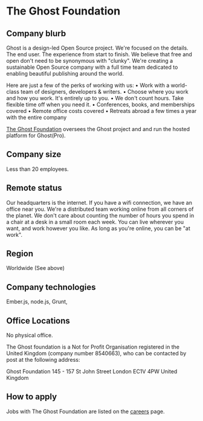 # The Ghost Foundation

## Company blurb

Ghost is a design-led Open Source project. We're focused on the details. The end user. The experience from start to finish. We believe that free and open don't need to be synonymous with "clunky". We're creating a sustainable Open Source company with a full time team dedicated to enabling beautiful publishing around the world.

Here are just a few of the perks of working with us:
• Work with a world-class team of designers, developers & writers.
• Choose where you work and how you work. It's entirely up to you.
• We don't count hours. Take flexible time off when you need it.
• Conferences, books, and memberships covered
• Remote office costs covered
• Retreats abroad a few times a year with the entire company

[The Ghost Foundation](https://ghost.org/about/) oversees the Ghost project and and run the hosted platform for Ghost(Pro).

## Company size

Less than 20 employees.

## Remote status

Our headquarters is the internet. If you have a wifi connection, we have an office near you. We're a distributed team working online from all corners of the planet. We don't care about counting the number of hours you spend in a chair at a desk in a small room each week. You can live wherever you want, and work however you like. As long as you're online, you can be "at work".

## Region

Worldwide (See above)

## Company technologies

Ember.js, node.js, Grunt,

## Office Locations

No physical office.

The Ghost foundation is a Not for Profit Organisation registered in the United Kingdom (company number 8540663), who can be contacted by post at the following address:

Ghost Foundation
145 - 157 St John Street
London
EC1V 4PW
United Kingdom

## How to apply

Jobs with The Ghost Foundation are listed on the [careers](https://ghost.org/careers/) page.
